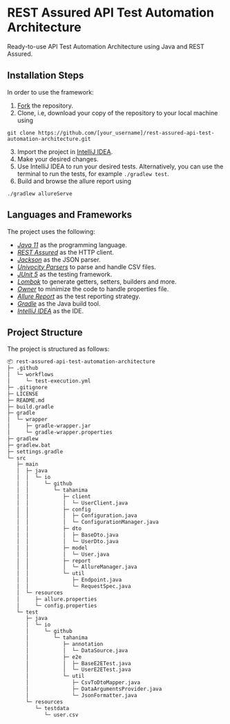 # REST Assured API Test Automation Architecture

Ready-to-use API Test Automation Architecture using Java and REST Assured.

## Installation Steps

In order to use the framework:

1. [Fork](https://github.com/Tahanima/rest-assured-api-test-automation-architecture/fork) the repository.
2. Clone, i.e, download your copy of the repository to your local machine using
```
git clone https://github.com/[your_username]/rest-assured-api-test-automation-architecture.git
```
3. Import the project in [IntelliJ IDEA](https://www.jetbrains.com/idea/download/).
4. Make your desired changes.
5. Use IntelliJ IDEA to run your desired tests. Alternatively, you can use the terminal to run the tests, for example `./gradlew test`.
6. Build and browse the allure report using
```
./gradlew allureServe
```

## Languages and Frameworks

The project uses the following:
- *[Java 11](https://openjdk.java.net/projects/jdk/11/)* as the programming language.
- *[REST Assured](https://rest-assured.io/)* as the HTTP client.
- *[Jackson](https://github.com/FasterXML/jackson)* as the JSON parser.
- *[Univocity Parsers](https://www.univocity.com/pages/univocity_parsers_tutorial)* to parse and handle CSV files.
- *[JUnit 5](https://junit.org/junit5/)* as the testing framework.
- *[Lombok](https://projectlombok.org/)* to generate getters, setters, builders and more.
- *[Owner](http://owner.aeonbits.org/)* to minimize the code to handle properties file.
- *[Allure Report](https://qameta.io/allure-report/)* as the test reporting strategy.
- *[Gradle](https://gradle.org/)* as the Java build tool.
- *[IntelliJ IDEA](https://www.jetbrains.com/idea/)* as the IDE.

## Project Structure

The project is structured as follows:

```bash
📦 rest-assured-api-test-automation-architecture
├─ .github
│  └─ workflows
│     └─ test-execution.yml
├─ .gitignore
├─ LICENSE
├─ README.md
├─ build.gradle
├─ gradle
│  └─ wrapper
│     ├─ gradle-wrapper.jar
│     └─ gradle-wrapper.properties
├─ gradlew
├─ gradlew.bat
├─ settings.gradle
└─ src
   ├─ main
   │  ├─ java
   │  │  └─ io
   │  │     └─ github
   │  │        └─ tahanima
   │  │           ├─ client
   │  │           │  └─ UserClient.java
   │  │           ├─ config
   │  │           │  ├─ Configuration.java
   │  │           │  └─ ConfigurationManager.java
   │  │           ├─ dto
   │  │           │  ├─ BaseDto.java
   │  │           │  └─ UserDto.java
   │  │           ├─ model
   │  │           │  └─ User.java
   │  │           ├─ report
   │  │           │  └─ AllureManager.java
   │  │           └─ util
   │  │              ├─ Endpoint.java
   │  │              └─ RequestSpec.java
   │  └─ resources
   │     ├─ allure.properties
   │     └─ config.properties
   └─ test
      ├─ java
      │  └─ io
      │     └─ github
      │        └─ tahanima
      │           ├─ annotation
      │           │  └─ DataSource.java
      │           ├─ e2e
      │           │  ├─ BaseE2ETest.java
      │           │  └─ UserE2ETest.java
      │           └─ util
      │              ├─ CsvToDtoMapper.java
      │              ├─ DataArgumentsProvider.java
      │              └─ JsonFormatter.java
      └─ resources
         └─ testdata
            └─ user.csv
```
